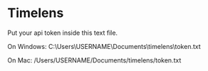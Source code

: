 # Timelens
Put your api token inside this text file.

On Windows:
C:\Users\USERNAME\Documents\timelens\token.txt

On Mac:
/Users/USERNAME/Documents/timelens/token.txt
